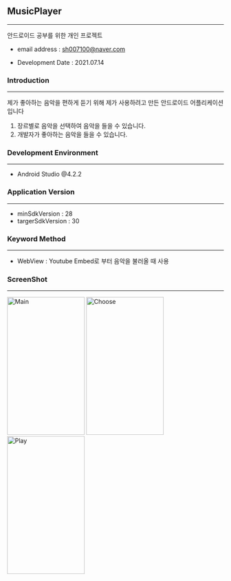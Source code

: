 ## MusicPlayer

---

안드로이드 공부를 위한 개인 프로젝트

* email address : sh007100@naver.com

* Development Date : 2021.07.14

  

### Introduction

---

제가 좋아하는 음악을 편하게 듣기 위해 제가 사용하려고 만든 안드로이드 어플리케이션입니다

1. 장르별로 음악을 선택하여 음악을 들을 수 있습니다.
2. 개발자가 좋아하는 음악을 들을 수 있습니다.



### Development Environment

---

* Android Studio @4.2.2



### Application Version

---

* minSdkVersion : 28
* targerSdkVersion : 30



### Keyword Method

---

* WebView : Youtube Embed로 부터 음악을 불러올 때 사용

### ScreenShot

---


<img src="https://user-images.githubusercontent.com/80076029/129439615-edea2b52-d2df-477e-b97b-69d44a25fac5.png" width="180px" height="320px" title="Main" alt="Main"></img>
<img src="https://user-images.githubusercontent.com/80076029/129439614-70d069e0-f914-4efe-85db-9c67057773d4.png" width="180px" height="320px" title="Choose" alt="Choose"></img>
<img src="https://user-images.githubusercontent.com/80076029/129439607-2f6ab836-348a-4494-8437-532676290d0b.png" width="180px" height="320px" title="Play" alt="Play"></img>
